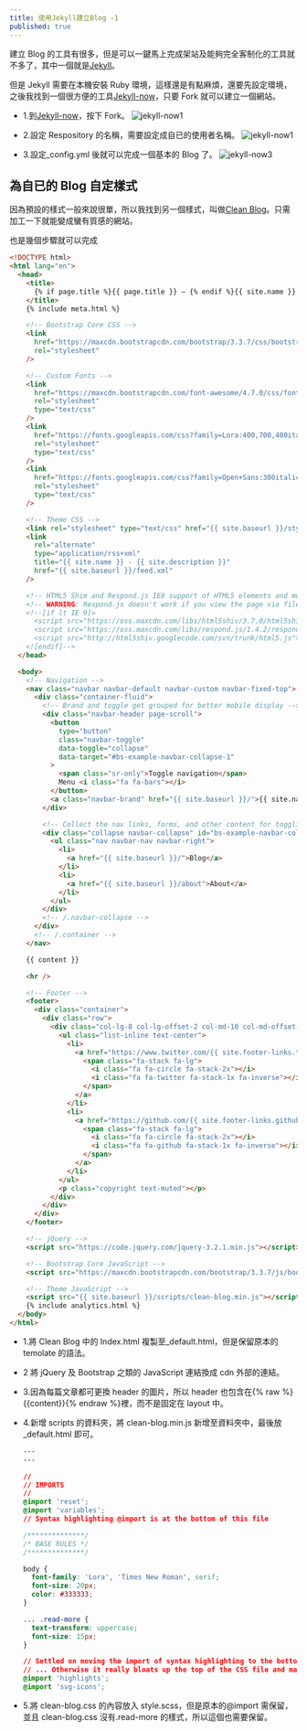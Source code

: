 ```yaml
---
title: 使用Jekyll建立Blog -1
published: true
---
```


建立 Blog 的工具有很多，但是可以一鍵馬上完成架站及能夠完全客制化的工具就不多了，其中一個就是[Jekyll](https://jekyllrb.com)。

但是 Jekyll 需要在本機安裝 Ruby 環境，這樣還是有點麻煩，還要先設定環境，之後我找到一個很方便的工具[Jekyll-now](https://github.com/barryclark/jekyll-now)，只要 Fork 就可以建立一個網站。

- 1.到[Jekyll-now](https://github.com/barryclark/jekyll-now)，按下 Fork。
  <img class="img-responsive" src="assets/images/01/jekyll-now1.png" alt="jekyll-now1">

- 2.設定 Respository 的名稱，需要設定成自已的使用者名稱。
  <img class="img-responsive" src="assets/images/01/jekyll-now2.png" alt="jekyll-now1">

- 3.設定\_config.yml 後就可以完成一個基本的 Blog 了。
  <img class="img-responsive" src="assets/images/01/jekyll-now3.png" alt="jekyll-now3">

## 為自已的 Blog 自定樣式

因為預設的樣式一般來說很單，所以我找到另一個樣式，叫做[Clean Blog](https://github.com/BlackrockDigital/startbootstrap-clean-blog)。只需加工一下就能變成蠻有質感的網站。

也是幾個步驟就可以完成

```html
<!DOCTYPE html>
<html lang="en">
  <head>
    <title>
      {% if page.title %}{{ page.title }} – {% endif %}{{ site.name }} – {{ site.description }}
    </title>
    {% include meta.html %}

    <!-- Bootstrap Core CSS -->
    <link
      href="https://maxcdn.bootstrapcdn.com/bootstrap/3.3.7/css/bootstrap.min.css"
      rel="stylesheet"
    />

    <!-- Custom Fonts -->
    <link
      href="https://maxcdn.bootstrapcdn.com/font-awesome/4.7.0/css/font-awesome.min.css"
      rel="stylesheet"
      type="text/css"
    />
    <link
      href="https://fonts.googleapis.com/css?family=Lora:400,700,400italic,700italic"
      rel="stylesheet"
      type="text/css"
    />
    <link
      href="https://fonts.googleapis.com/css?family=Open+Sans:300italic,400italic,600italic,700italic,800italic,400,300,600,700,800"
      rel="stylesheet"
      type="text/css"
    />

    <!-- Theme CSS -->
    <link rel="stylesheet" type="text/css" href="{{ site.baseurl }}/style.css" />
    <link
      rel="alternate"
      type="application/rss+xml"
      title="{{ site.name }} - {{ site.description }}"
      href="{{ site.baseurl }}/feed.xml"
    />

    <!-- HTML5 Shim and Respond.js IE8 support of HTML5 elements and media queries -->
    <!-- WARNING: Respond.js doesn't work if you view the page via file:// -->
    <!--[if lt IE 9]>
      <script src="https://oss.maxcdn.com/libs/html5shiv/3.7.0/html5shiv.js"></script>
      <script src="https://oss.maxcdn.com/libs/respond.js/1.4.2/respond.min.js"></script>
      <script src="http://html5shiv.googlecode.com/svn/trunk/html5.js"></script>
    <![endif]-->
  </head>

  <body>
    <!-- Navigation -->
    <nav class="navbar navbar-default navbar-custom navbar-fixed-top">
      <div class="container-fluid">
        <!-- Brand and toggle get grouped for better mobile display -->
        <div class="navbar-header page-scroll">
          <button
            type="button"
            class="navbar-toggle"
            data-toggle="collapse"
            data-target="#bs-example-navbar-collapse-1"
          >
            <span class="sr-only">Toggle navigation</span>
            Menu <i class="fa fa-bars"></i>
          </button>
          <a class="navbar-brand" href="{{ site.baseurl }}/">{{ site.name }}</a>
        </div>

        <!-- Collect the nav links, forms, and other content for toggling -->
        <div class="collapse navbar-collapse" id="bs-example-navbar-collapse-1">
          <ul class="nav navbar-nav navbar-right">
            <li>
              <a href="{{ site.baseurl }}/">Blog</a>
            </li>
            <li>
              <a href="{{ site.baseurl }}/about">About</a>
            </li>
          </ul>
        </div>
        <!-- /.navbar-collapse -->
      </div>
      <!-- /.container -->
    </nav>

    {{ content }}

    <hr />

    <!-- Footer -->
    <footer>
      <div class="container">
        <div class="row">
          <div class="col-lg-8 col-lg-offset-2 col-md-10 col-md-offset-1">
            <ul class="list-inline text-center">
              <li>
                <a href="https://www.twitter.com/{{ site.footer-links.twitter }}">
                  <span class="fa-stack fa-lg">
                    <i class="fa fa-circle fa-stack-2x"></i>
                    <i class="fa fa-twitter fa-stack-1x fa-inverse"></i>
                  </span>
                </a>
              </li>
              <li>
                <a href="https://github.com/{{ site.footer-links.github }}">
                  <span class="fa-stack fa-lg">
                    <i class="fa fa-circle fa-stack-2x"></i>
                    <i class="fa fa-github fa-stack-1x fa-inverse"></i>
                  </span>
                </a>
              </li>
            </ul>
            <p class="copyright text-muted"></p>
          </div>
        </div>
      </div>
    </footer>

    <!-- jQuery -->
    <script src="https://code.jquery.com/jquery-3.2.1.min.js"></script>

    <!-- Bootstrap Core JavaScript -->
    <script src="https://maxcdn.bootstrapcdn.com/bootstrap/3.3.7/js/bootstrap.min.js"></script>

    <!-- Theme JavaScript -->
    <script src="{{ site.baseurl }}/scripts/clean-blog.min.js"></script>
    {% include analytics.html %}
  </body>
</html>
```

- 1.將 Clean Blog 中的 Index.html 複製至\_default.html，但是保留原本的 temolate 的語法。

- 2 將 jQuery 及 Bootstrap 之類的 JavaScript 連結換成 cdn 外部的連結。

- 3.因為每篇文章都可更換 header 的圖片，所以 header 也包含在{% raw %}{{content}}{% endraw %}裡，而不是固定在 layout 中。

- 4.新增 scripts 的資料夾，將 clean-blog.min.js 新增至資料夾中，最後放\_default.html 即可。

  ```css
  ---
  ---

  //
  // IMPORTS
  //
  @import 'reset';
  @import 'variables';
  // Syntax highlighting @import is at the bottom of this file

  /**************/
  /* BASE RULES */
  /**************/

  body {
    font-family: 'Lora', 'Times New Roman', serif;
    font-size: 20px;
    color: #333333;
  }

  ... .read-more {
    text-transform: uppercase;
    font-size: 15px;
  }

  // Settled on moving the import of syntax highlighting to the bottom of the CSS
  // ... Otherwise it really bloats up the top of the CSS file and makes it difficult to find the start
  @import 'highlights';
  @import 'svg-icons';
  ```

- 5.將 clean-blog.css 的內容放入 style.scss，但是原本的@import 需保留，並且 clean-blog.css 沒有.read-more 的樣式，所以這個也需要保留。
